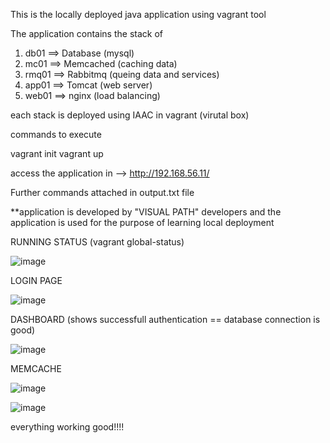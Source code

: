 This is the locally deployed java application using vagrant tool

The application contains the stack of 
1. db01 ==> Database (mysql)
2. mc01 ==> Memcached (caching data)
3. rmq01 ==> Rabbitmq (queing data and services)
4. app01 ==> Tomcat (web server)
5. web01 ==> nginx (load balancing)

each stack is deployed using IAAC in vagrant (virutal box)

commands to execute

vagrant init
vagrant up

access the application in --> http://192.168.56.11/

Further commands attached in output.txt file

**application is developed by "VISUAL PATH" developers and the application is used for the
purpose of learning local deployment

RUNNING STATUS (vagrant global-status)

![image](https://github.com/ILNEKELASHENGINEER/Devops/assets/93472619/902905ac-f302-4de7-94c7-30a2f5941a03)


LOGIN PAGE

![image](https://github.com/ILNEKELASHENGINEER/Devops/assets/93472619/ceace0a9-ee96-4c56-8b5e-9a9aa46f7bb0)

DASHBOARD (shows successfull authentication == database connection is good)

![image](https://github.com/ILNEKELASHENGINEER/Devops/assets/93472619/4c71a546-79e3-4cf2-8609-c2d97f1ed1a6)

MEMCACHE

![image](https://github.com/ILNEKELASHENGINEER/Devops/assets/93472619/96665e6a-c030-4ce2-932d-58c49562bca0)

![image](https://github.com/ILNEKELASHENGINEER/Devops/assets/93472619/634fc7e1-98df-492b-9cb9-936041d66c6b)


everything working good!!!!


